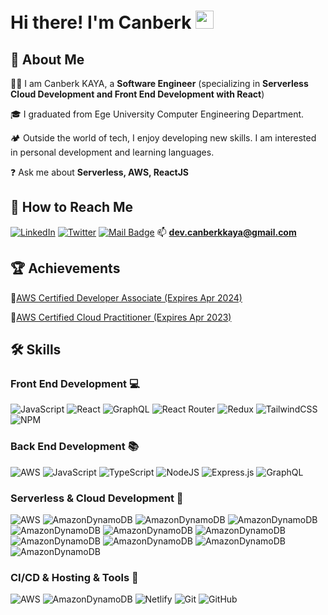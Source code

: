 
# Hi there! I'm Canberk <img src="https://media.giphy.com/media/hvRJCLFzcasrR4ia7z/giphy.gif" width="29px">

## 🚀 About Me

👨‍💻 I am Canberk KAYA,  a **Software Engineer** (specializing in **Serverless Cloud Development and Front End Development with React**)

🎓 I graduated from Ege University Computer Engineering Department.

🏕️ Outside the world of tech, I enjoy developing new skills. I am interested in personal development and learning languages. 

❓ Ask me about **Serverless, AWS, ReactJS**



## 🚀 How to Reach Me
[![LinkedIn](https://img.shields.io/badge/@canberkkaya-%230077B5.svg?style=for-the-badge&logo=linkedin&logoColor=white)](https://www.linkedin.com/in/canberk-kaya/) [![Twitter](https://img.shields.io/badge/@cnbrk_kaya-%231DA1F2.svg?style=for-the-badge&logo=Twitter&logoColor=white)](https://twitter.com/cnbrk_kaya)  [![Mail Badge](https://img.shields.io/badge/dev.canberkkaya-D14836?style=for-the-badge&logo=gmail&logoColor=white )](mailto:dev.canberkkaya@gmail.com)   📫  **dev.canberkkaya@gmail.com**

##  🏆 Achievements

🥇[AWS Certified Developer Associate (Expires Apr 2024)](https://www.credly.com/badges/6f6aa311-591b-4c8d-9d23-7bbdc8d9b38a?source=linked_in_profile)

🥉[AWS Certified Cloud Practitioner (Expires Apr 2023) ](https://www.youracclaim.com/badges/5268bf09-0991-4211-8cc2-9f73272939b3/linked_in_profile)

## 🛠️ Skills

### Front End Development  💻

![JavaScript](https://img.shields.io/badge/javascript-%23323330.svg?style=for-the-badge&logo=javascript&logoColor=%23F7DF1E) ![React](https://img.shields.io/badge/react-%2320232a.svg?style=for-the-badge&logo=react&logoColor=%2361DAFB) ![GraphQL](https://img.shields.io/badge/-GraphQL-E10098?style=for-the-badge&logo=graphql&logoColor=white) ![React Router](https://img.shields.io/badge/React_Router-CA4245?style=for-the-badge&logo=react-router&logoColor=white) ![Redux](https://img.shields.io/badge/redux-%23593d88.svg?style=for-the-badge&logo=redux&logoColor=white)          ![TailwindCSS](https://img.shields.io/badge/tailwindcss-%2338B2AC.svg?style=for-the-badge&logo=tailwind-css&logoColor=white) 	 ![NPM](https://img.shields.io/badge/NPM-%23000000.svg?style=for-the-badge&logo=npm&logoColor=white)


### Back End Development  📚
![AWS](https://img.shields.io/badge/AWS-%23FF9900.svg?style=for-the-badge&logo=amazon-aws&logoColor=white) ![JavaScript](https://img.shields.io/badge/javascript-%23323330.svg?style=for-the-badge&logo=javascript&logoColor=%23F7DF1E) ![TypeScript](https://img.shields.io/badge/typescript-%23007ACC.svg?style=for-the-badge&logo=typescript&logoColor=white)  ![NodeJS](https://img.shields.io/badge/node.js-6DA55F?style=for-the-badge&logo=node.js&logoColor=white) ![Express.js](https://img.shields.io/badge/express.js-%23404d59.svg?style=for-the-badge&logo=express&logoColor=%2361DAFB) ![GraphQL](https://img.shields.io/badge/-GraphQL-E10098?style=for-the-badge&logo=graphql&logoColor=white)

### Serverless &  Cloud Development  🚀 
![AWS](https://img.shields.io/badge/AWS-%23FF9900.svg?style=for-the-badge&logo=amazon-aws&logoColor=white) ![AmazonDynamoDB](https://img.shields.io/badge/-AWS%20Amplify-blue?style=for-the-badge&logo=AWS%20Amplify&logoColor=white) ![AmazonDynamoDB](https://img.shields.io/badge/Amazon%20DynamoDB-4053D6?style=for-the-badge&logo=Amazon%20DynamoDB&logoColor=white)  ![AmazonDynamoDB](https://img.shields.io/badge/-Amazon%20S3-yellow?style=for-the-badge&logo=Amazon%20S3&logoColor=white) ![AmazonDynamoDB](https://img.shields.io/badge/-Amazon%20Apigateway-yellowgreen?style=for-the-badge) ![AmazonDynamoDB](https://img.shields.io/badge/-AWS%20Lambda-informational?style=for-the-badge) ![AmazonDynamoDB](https://img.shields.io/badge/-Amazon%20Cognito-important?style=for-the-badge) ![AmazonDynamoDB](https://img.shields.io/badge/-Amazon%20Route53-green?style=for-the-badge) ![AmazonDynamoDB](https://img.shields.io/badge/-Amazon%20SNS-brown?style=for-the-badge) ![AmazonDynamoDB](https://img.shields.io/badge/-Amazon%20SQS-yellow?style=for-the-badge)  ![AmazonDynamoDB](https://img.shields.io/badge/-Amazon%20SES-blue?style=for-the-badge)

### CI/CD & Hosting & Tools 📂
![AWS](https://img.shields.io/badge/AWS-%23FF9900.svg?style=for-the-badge&logo=amazon-aws&logoColor=white) ![AmazonDynamoDB](https://img.shields.io/badge/-AWS%20Amplify-blue?style=for-the-badge&logo=AWS%20Amplify&logoColor=white) ![Netlify](https://img.shields.io/badge/netlify-%23000000.svg?style=for-the-badge&logo=netlify&logoColor=#00C7B7) ![Git](https://img.shields.io/badge/git-%23F05033.svg?style=for-the-badge&logo=git&logoColor=white) ![GitHub](https://img.shields.io/badge/github-%23121011.svg?style=for-the-badge&logo=github&logoColor=white)

